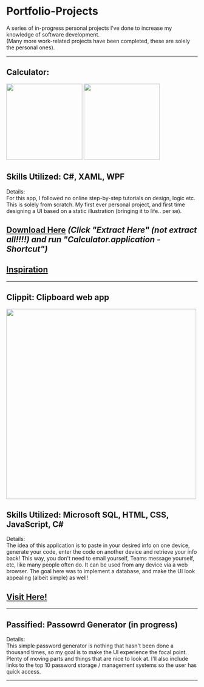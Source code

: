 # Portfolio-Projects
A series of in-progress personal projects I've done to increase my knowledge of software development.  
(Many more work-related projects have been completed, these are solely the personal ones).   
<hr>

## **Calculator**: 
<!DOCTYPE html>
<html lang="en">
  <body>
    <div class="row">
<img src="https://user-images.githubusercontent.com/101738608/197716595-29a3c9fe-ef55-44b0-b27d-e248e2e3325e.png" width="200">
<img src="https://user-images.githubusercontent.com/101738608/197716633-2f36c5f1-4e3f-4595-8715-f136086fa306.png" width="200">
  </div>
  </body>
</html>

## **Skills Utilized: C#, XAML, WPF**  
Details:  
For this app, I followed no online step-by-step tutorials on design, logic etc. This is solely from scratch. My first ever personal project, and first time designing a UI based on a static illustration (bringing it to life.. per se).    
## **[Download Here](https://github.com/sddiaz/Portfolio-Projects/files/9586536/Portfolio_Calculator.zip)** *(Click "Extract Here" (not extract all!!!!) and run "Calculator.application - Shortcut")*   
## **[Inspiration](https://dribbble.com/shots/14709020-Calculator)**

<hr>

## **Clippit**: Clipboard web app  

<img src="https://user-images.githubusercontent.com/101738608/197719421-a2647341-fe8b-4753-b377-5989eec35c6c.png" width="500">


## **Skills Utilized: Microsoft SQL, HTML, CSS, JavaScript, C#**  
Details:   
The idea of this application is to paste in your desired info on one device, generate your code, enter the code on another device and retrieve your info back! This way, you don't need to email yourself, Teams message yourself, etc, like many people often do. It can be used from any device via a web browser. The goal here was to implement a database, and make the UI look appealing (albeit simple) as well!   
## **[Visit Here!](http://clippit.somee.com/)**  
<hr>

## Passified: Passowrd Generator (in progress)  
Details:  
This simple password generator is nothing that hasn't been done a thousand times, so my goal is to make the UI experience the focal point. Plenty of moving parts and things that are nice to look at. I'll also include links to the top 10 password storage / management systems so the user has quick access.   
<hr>


